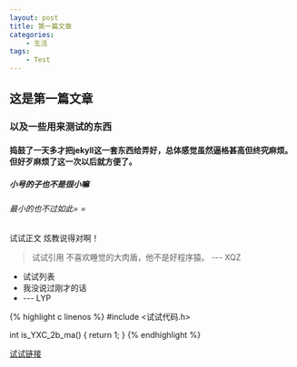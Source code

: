 ```yaml
---
layout: post
title: 第一篇文章
categories:
    - 生活
tags:
    - Test
---
```


## 这是第一篇文章

### 以及一些用来测试的东西

#### 捣鼓了一天多才把jekyll这一套东西给弄好，总体感觉虽然逼格甚高但终究麻烦。但好歹麻烦了这一次以后就方便了。

##### 小号的子也不是很小嘛

###### 最小的也不过如此= =

试试正文
炫教说得对啊！

> 试试引用
> 不喜欢睡觉的大肉盾，他不是好程序猿。
> --- XQZ

+ 试试列表
+ 我没说过刚才的话
+ --- LYP

{% highlight c linenos %}
#include <试试代码.h>

int is_YXC_2b_ma()
{
	return 1;
}
{% endhighlight %}

<a href="http://cjld.github.io">试试链接</a>